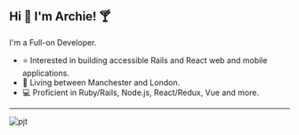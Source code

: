## Hi 👋 I'm Archie! 🍸
I'm a Full-on Developer.

- ⭐ Interested in building accessible Rails and React web and mobile applications.
- 💼 Living between Manchester and London.
- 💻 Proficient in Ruby/Rails, Node.js, React/Redux, Vue and more.

---

![pjt](https://github.com/user-attachments/assets/43ca30f7-2a45-458e-b871-02f1715d7aa7)
